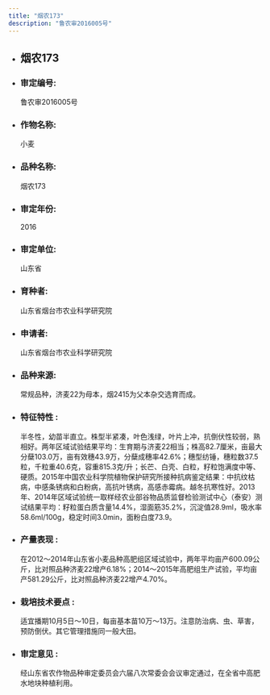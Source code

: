 ```yaml
---
title: "烟农173"
description: "鲁农审2016005号"
---
```

* ## 烟农173
* ###  审定编号:  
   鲁农审2016005号

*  ### 作物名称:  
   小麦

*   ###  品种名称: 
    烟农173

*   ### 审定年份: 
    2016

*   ### 审定单位:  
    山东省

*   ### 育种者:  
    山东省烟台市农业科学研究院

*   ### 申请者:  
    山东省烟台市农业科学研究院

*   ### 品种来源:  
    常规品种，济麦22为母本，烟2415为父本杂交选育而成。

*   ### 特征特性 : 
    半冬性，幼苗半直立。株型半紧凑，叶色浅绿，叶片上冲，抗倒伏性较弱，熟相好。两年区域试验结果平均：生育期与济麦22相当；株高82.7厘米，亩最大分蘖103.0万，亩有效穗43.9万，分蘖成穗率42.6%；穗型纺锤，穗粒数37.5粒，千粒重40.6克，容重815.3克/升；长芒、白壳、白粒，籽粒饱满度中等、硬质。2015年中国农业科学院植物保护研究所接种抗病鉴定结果：中抗纹枯病，中感条锈病和白粉病，高抗叶锈病，高感赤霉病。越冬抗寒性好。2013年、2014年区域试验统一取样经农业部谷物品质监督检验测试中心（泰安）测试结果平均：籽粒蛋白质含量14.4%，湿面筋35.2%，沉淀值28.9ml，吸水率58.6ml/100g，稳定时间3.0min，面粉白度73.9。

*   ### 产量表现 : 
    在2012～2014年山东省小麦品种高肥组区域试验中，两年平均亩产600.09公斤，比对照品种济麦22增产6.18%；2014～2015年高肥组生产试验，平均亩产581.29公斤，比对照品种济麦22增产4.70%。

*   ### 栽培技术要点 : 
    适宜播期10月5日～10日，每亩基本苗10万～13万。注意防治病、虫、草害，预防倒伏。其它管理措施同一般大田。

*   ### 审定意见 : 
    经山东省农作物品种审定委员会六届八次常委会会议审定通过，在全省中高肥水地块种植利用。
